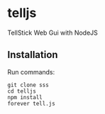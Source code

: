 telljs
======

TellStick Web Gui with NodeJS

Installation
------
Run commands:

```
git clone sss
cd telljs
npm install
forever tell.js
```
